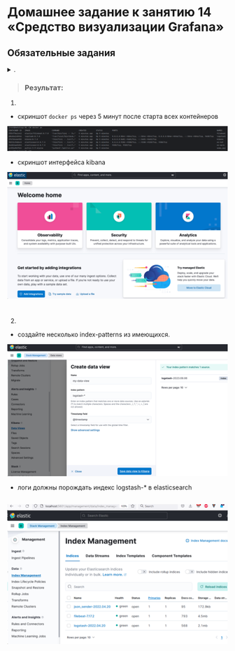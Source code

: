 # Домашнее задание к занятию 14 «Средство визуализации Grafana»

## Обязательные задания
<details> <summary> . </summary>

## Задание 1

Вам необходимо поднять в докере и связать между собой:

- elasticsearch (hot и warm ноды);
- logstash;
- kibana;
- filebeat.

Logstash следует сконфигурировать для приёма по tcp json-сообщений.

Filebeat следует сконфигурировать для отправки логов docker вашей системы в logstash.

В директории [help](./help) находится манифест docker-compose и конфигурации filebeat/logstash для быстрого 
выполнения этого задания.

Результатом выполнения задания должны быть:

- скриншот `docker ps` через 5 минут после старта всех контейнеров (их должно быть 5);
- скриншот интерфейса kibana;
- docker-compose манифест (если вы не использовали директорию help);
- ваши yml-конфигурации для стека (если вы не использовали директорию help).
#

## Задание 2

Перейдите в меню [создания index-patterns  в kibana](http://localhost:5601/app/management/kibana/indexPatterns/create) и создайте несколько index-patterns из имеющихся.

Перейдите в меню просмотра логов в kibana (Discover) и самостоятельно изучите, как отображаются логи и как производить поиск по логам.

В манифесте директории help также приведенно dummy-приложение, которое генерирует рандомные события в stdout-контейнера.
Эти логи должны порождать индекс logstash-* в elasticsearch. Если этого индекса нет — воспользуйтесь советами и источниками из раздела «Дополнительные ссылки» этого задания.

#

</details>

> ### Результат:
>
1. 
- скриншот `docker ps` через 5 минут после старта всех контейнеров

![img.png](Files/img/img.png)
 
- скриншот интерфейса kibana

![img_1.png](Files/img/img_1.png)

#

2. 
- создайте несколько index-patterns из имеющихся.

![img_2.png](Files/img/img_2.png)

- логи должны порождать индекс logstash-* в elasticsearch

![img_3.png](Files/img/img_3.png)
---
